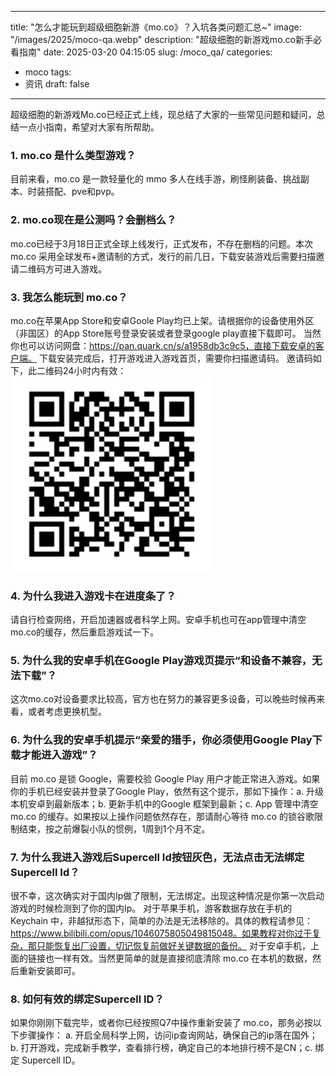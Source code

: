 
---
title: "怎么才能玩到超级细胞新游《mo.co》？入坑各类问题汇总~"
image: "/images/2025/moco-qa.webp"
description: "超级细胞的新游戏mo.co新手必看指南"
date: 2025-03-20 04:15:05
slug: /moco_qa/
categories:
  - moco
tags:
  - 资讯
draft: false
---

超级细胞的新游戏Mo.co已经正式上线，现总结了大家的一些常见问题和疑问，总结一点小指南，希望对大家有所帮助。

### 1. mo.co 是什么类型游戏？
目前来看，mo.co 是一款轻量化的 mmo 多人在线手游，刷怪刷装备、挑战副本、时装搭配、pve和pvp。

### 2. mo.co现在是公测吗？会删档么？
mo.co已经于3月18日正式全球上线发行，正式发布，不存在删档的问题。本次 mo.co 采用全球发布+邀请制的方式，发行的前几日，下载安装游戏后需要扫描邀请二维码方可进入游戏。

### 3. 我怎么能玩到 mo.co？
mo.co在苹果App Store和安卓Goole Play均已上架。请根据你的设备使用外区（非国区）的App Store账号登录安装或者登录google play直接下载即可。
当然你也可以访问网盘：https://pan.quark.cn/s/a1958db3c9c5，直接下载安卓的客户端。
下载安装完成后，打开游戏进入游戏首页，需要你扫描邀请码。
邀请码如下，此二维码24小时内有效：
![](24h.png)

### 4. 为什么我进入游戏卡在进度条了？
请自行检查网络，开启加速器或者科学上网。安卓手机也可在app管理中清空mo.co的缓存，然后重启游戏试一下。

### 5. 为什么我的安卓手机在Google Play游戏页提示“和设备不兼容，无法下载”？
这次mo.co对设备要求比较高，官方也在努力的兼容更多设备，可以晚些时候再来看，或者考虑更换机型。

### 6. 为什么我的安卓手机提示“亲爱的猎手，你必须使用Google Play下载才能进入游戏”？
目前 mo.co 是锁 Google，需要校验 Google Play 用户才能正常进入游戏。如果你的手机已经安装并登录了Google Play，依然有这个提示，那如下操作：a. 升级本机安卓到最新版本；b. 更新手机中的Google 框架到最新；c. App 管理中清空 mo.co 的缓存。如果按以上操作问题依然存在，那请耐心等待 mo.co 的锁谷歌限制结束，按之前爆裂小队的惯例，1周到1个月不定。

### 7. 为什么我进入游戏后Supercell Id按钮灰色，无法点击无法绑定Supercell Id？
很不幸，这次确实对于国内Ip做了限制，无法绑定。出现这种情况是你第一次启动游戏的时候检测到了你的国内Ip。
对于苹果手机，游客数据存放在手机的 Keychain 中，非越狱形态下，简单的办法是无法移除的。具体的教程请参见：https://www.bilibili.com/opus/1046075805049815048。如果教程对你过于复杂，那只能恢复出厂设置，切记恢复前做好关键数据的备份。
对于安卓手机，上面的链接也一样有效。当然更简单的就是直接彻底清除 mo.co 在本机的数据，然后重新安装即可。

### 8. 如何有效的绑定Supercell ID？
如果你刚刚下载完毕，或者你已经按照Q7中操作重新安装了 mo.co，那务必按以下步骤操作：
a. 开启全局科学上网，访问ip查询网站，确保自己的ip落在国外；b. 打开游戏，完成新手教学，查看排行榜，确定自己的本地排行榜不是CN；c. 绑定 Supercell ID。
